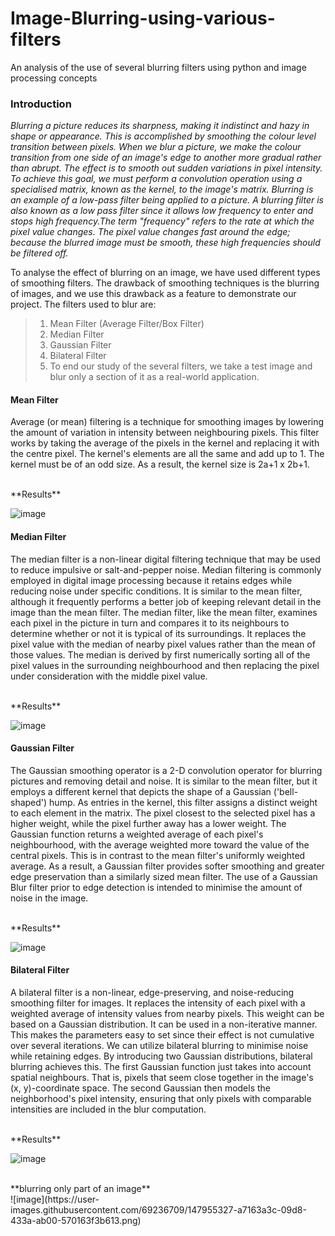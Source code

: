 # Image-Blurring-using-various-filters
An analysis of the use of several blurring filters using python and image processing concepts

### Introduction ###

*Blurring a picture reduces its sharpness, making it indistinct and hazy in shape or appearance. This is accomplished by smoothing the colour level transition between pixels.
When we blur a picture, we make the colour transition from one side of an image's edge to another more gradual rather than abrupt. The effect is to smooth out sudden variations in
pixel intensity. To achieve this goal, we must perform a convolution operation using a
specialised matrix, known as the kernel, to the image's matrix.
Blurring is an example of a low-pass filter being applied to a picture. A blurring filter is also known as a low pass filter since it allows low frequency to enter and stops high frequency.The term "frequency" refers to the rate at which the pixel value changes. The pixel value changes fast around the edge; because the blurred image must be smooth, these high frequencies should be filtered off.*

To analyse the effect of blurring on an image, we have used different types of smoothing filters. The drawback of smoothing techniques is the blurring of images, and we use this
drawback as a feature to demonstrate our project. The filters used to blur are:
> 1. Mean Filter (Average Filter/Box Filter)
> 2. Median Filter
> 3. Gaussian Filter
> 4. Bilateral Filter
> 5. To end our study of the several filters, we take a test image and blur only a section of it as a real-world application.

#### Mean Filter ####
Average (or mean) filtering is a technique for smoothing images by lowering the amount of variation in intensity between neighbouring pixels. This filter works by taking the average of the pixels in the kernel and replacing it with the centre pixel. The kernel's elements are all the same and add up to 1. The kernel must be of an odd size. As a result, the kernel size is 2a+1 x 2b+1.

</br>
**Results**

![image](https://user-images.githubusercontent.com/69236709/147954893-ee788007-70b6-4692-8edc-3f8c59ed52ca.png)


#### Median Filter ####
The median filter is a non-linear digital filtering technique that may be used to reduce impulsive or salt-and-pepper noise. Median filtering is commonly employed in digital image processing because it retains edges while reducing noise under specific conditions. It is similar to the mean filter, although it frequently performs a better job of keeping relevant detail in the image than the mean filter. The median filter, like the mean filter, examines each pixel in the picture in turn and compares it to its neighbours to determine whether or not it is typical of its surroundings. It replaces the pixel value with the median of nearby pixel values rather than the mean of those values. The median is derived by first numerically sorting all of the pixel values in the surrounding neighbourhood and then replacing the pixel under consideration with the middle pixel value.

</br>
**Results**

![image](https://user-images.githubusercontent.com/69236709/147955010-43113ad1-d804-4a93-8cf5-ab5b01024af9.png)


#### Gaussian Filter ####
The Gaussian smoothing operator is a 2-D convolution operator for blurring pictures and removing detail and noise. It is similar to the mean filter, but it employs a different kernel that depicts the shape of a Gaussian ('bell-shaped') hump. As entries in the kernel, this filter assigns a distinct weight to each element in the matrix. The pixel closest to the selected pixel has a higher weight, while the pixel further away has a lower weight. The Gaussian function returns a weighted average of each pixel's neighbourhood, with the average weighted more toward the value of the central pixels. This is in contrast to the mean filter's uniformly weighted average. As a result, a Gaussian filter provides softer smoothing and greater edge preservation than a similarly sized mean filter. The use of a Gaussian Blur filter prior to edge detection is intended to minimise the amount of noise in the image.

</br>
**Results**

![image](https://user-images.githubusercontent.com/69236709/147955094-39bf6514-d2f9-41e2-b716-d5ec23d15680.png)


#### Bilateral Filter ####
A bilateral filter is a non-linear, edge-preserving, and noise-reducing smoothing filter for images. It replaces the intensity of each pixel with a weighted average of intensity values from nearby pixels. This weight can be based on a Gaussian distribution. It can be used in a non-iterative manner. This makes the parameters easy to set since their effect is not cumulative over several iterations.
We can utilize bilateral blurring to minimise noise while retaining edges. By introducing two Gaussian distributions, bilateral blurring achieves this. The first Gaussian function just takes into account spatial neighbours. That is, pixels that seem close together in the image's (x, y)-coordinate space. The second Gaussian then models the neighborhood's pixel intensity, ensuring that only pixels with comparable intensities are included in the blur computation.

</br>
**Results**

![image](https://user-images.githubusercontent.com/69236709/147955198-7a2a71d5-048e-456e-ab4f-cc01a742ea59.png)

</br>
**blurring only part of an image**
</br>
![image](https://user-images.githubusercontent.com/69236709/147955327-a7163a3c-09d8-433a-ab00-570163f3b613.png)


